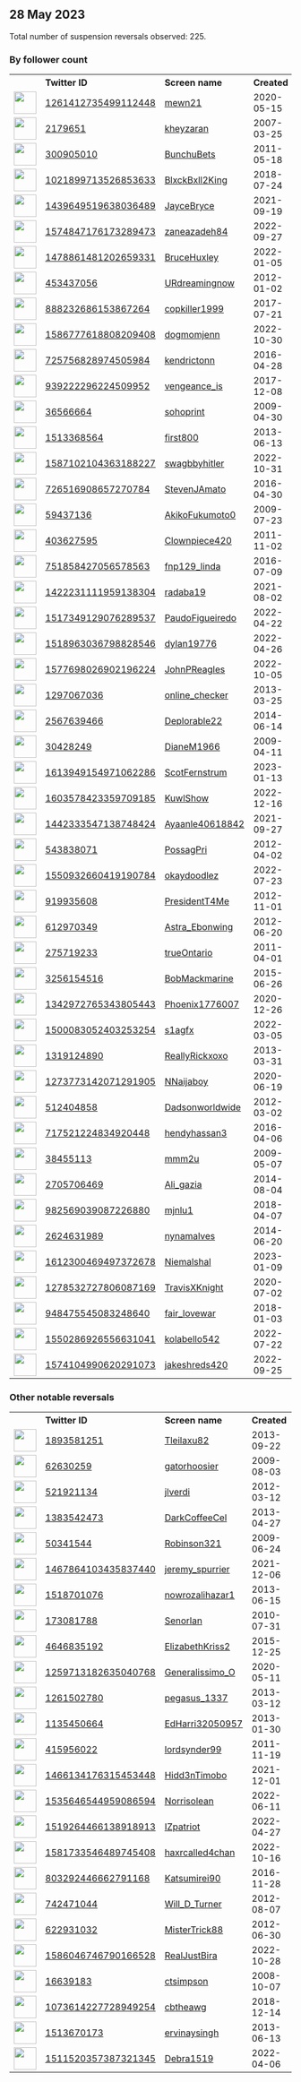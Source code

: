 
## 28 May 2023
Total number of suspension reversals observed: 225.

### By follower count
<table><tr><th></th><th align="left">Twitter ID</th><th align="left">Screen name</th>
<th align="left">Created</th><th align="left">Status</th><th align="left">Suspended</th><th align="left">Followers</th>
<tr><td><a href="https://pbs.twimg.com/profile_images/1545244119496380418/zxmOKl4c_normal.jpg"><img src="https://pbs.twimg.com/profile_images/1545244119496380418/zxmOKl4c_normal.jpg" width="40px" height="40px" align="center"/></a></td><td><a href="https://twitter.com/intent/user?user_id=1261412735499112448">1261412735499112448</a></td><td><a href="https://twitter.com/mewn21">mewn21</a></td><td>2020-05-15</td><td align="center">🔒</td><td>2022-12-18</td><td>68803</td></tr>
<tr><td><a href="https://pbs.twimg.com/profile_images/1661365611925237760/zGniRxIO_normal.jpg"><img src="https://pbs.twimg.com/profile_images/1661365611925237760/zGniRxIO_normal.jpg" width="40px" height="40px" align="center"/></a></td><td><a href="https://twitter.com/intent/user?user_id=2179651">2179651</a></td><td><a href="https://twitter.com/kheyzaran">kheyzaran</a></td><td>2007-03-25</td><td align="center"></td><td>2023-03-08</td><td>19185</td></tr>
<tr><td><a href="https://pbs.twimg.com/profile_images/1640152497493794816/DiYuVVZ1_normal.jpg"><img src="https://pbs.twimg.com/profile_images/1640152497493794816/DiYuVVZ1_normal.jpg" width="40px" height="40px" align="center"/></a></td><td><a href="https://twitter.com/intent/user?user_id=300905010">300905010</a></td><td><a href="https://twitter.com/BunchuBets">BunchuBets</a></td><td>2011-05-18</td><td align="center"></td><td>2023-05-20</td><td>13924</td></tr>
<tr><td><a href="https://pbs.twimg.com/profile_images/1615879499521957890/ZoxjamWd_normal.jpg"><img src="https://pbs.twimg.com/profile_images/1615879499521957890/ZoxjamWd_normal.jpg" width="40px" height="40px" align="center"/></a></td><td><a href="https://twitter.com/intent/user?user_id=1021899713526853633">1021899713526853633</a></td><td><a href="https://twitter.com/BlxckBxll2King">BlxckBxll2King</a></td><td>2018-07-24</td><td align="center"></td><td>2023-05-03</td><td>13308</td></tr>
<tr><td><a href="https://pbs.twimg.com/profile_images/1617359520468008961/dcmG59kr_normal.jpg"><img src="https://pbs.twimg.com/profile_images/1617359520468008961/dcmG59kr_normal.jpg" width="40px" height="40px" align="center"/></a></td><td><a href="https://twitter.com/intent/user?user_id=1439649519638036489">1439649519638036489</a></td><td><a href="https://twitter.com/JayceBryce">JayceBryce</a></td><td>2021-09-19</td><td align="center"></td><td>2023-04-26</td><td>10242</td></tr>
<tr><td><a href="https://pbs.twimg.com/profile_images/1623350833042583552/6c5AeBQz_normal.jpg"><img src="https://pbs.twimg.com/profile_images/1623350833042583552/6c5AeBQz_normal.jpg" width="40px" height="40px" align="center"/></a></td><td><a href="https://twitter.com/intent/user?user_id=1574847176173289473">1574847176173289473</a></td><td><a href="https://twitter.com/zaneazadeh84">zaneazadeh84</a></td><td>2022-09-27</td><td align="center"></td><td>2023-05-25</td><td>9281</td></tr>
<tr><td><a href="https://pbs.twimg.com/profile_images/1663881698465947649/zrB1VxgQ_normal.jpg"><img src="https://pbs.twimg.com/profile_images/1663881698465947649/zrB1VxgQ_normal.jpg" width="40px" height="40px" align="center"/></a></td><td><a href="https://twitter.com/intent/user?user_id=1478861481202659331">1478861481202659331</a></td><td><a href="https://twitter.com/BruceHuxley">BruceHuxley</a></td><td>2022-01-05</td><td align="center"></td><td>2022-12-14</td><td>9149</td></tr>
<tr><td><a href="https://pbs.twimg.com/profile_images/1899736696/rocks_normal.jpg"><img src="https://pbs.twimg.com/profile_images/1899736696/rocks_normal.jpg" width="40px" height="40px" align="center"/></a></td><td><a href="https://twitter.com/intent/user?user_id=453437056">453437056</a></td><td><a href="https://twitter.com/URdreamingnow">URdreamingnow</a></td><td>2012-01-02</td><td align="center"></td><td>2023-05-22</td><td>8423</td></tr>
<tr><td><a href="https://pbs.twimg.com/profile_images/1658688494695501825/6RmG5pgs_normal.jpg"><img src="https://pbs.twimg.com/profile_images/1658688494695501825/6RmG5pgs_normal.jpg" width="40px" height="40px" align="center"/></a></td><td><a href="https://twitter.com/intent/user?user_id=888232686153867264">888232686153867264</a></td><td><a href="https://twitter.com/copkiller1999">copkiller1999</a></td><td>2017-07-21</td><td align="center"></td><td>2023-05-28</td><td>7393</td></tr>
<tr><td><a href="https://pbs.twimg.com/profile_images/1645653395179720704/FQnfmF5p_normal.jpg"><img src="https://pbs.twimg.com/profile_images/1645653395179720704/FQnfmF5p_normal.jpg" width="40px" height="40px" align="center"/></a></td><td><a href="https://twitter.com/intent/user?user_id=1586777618808209408">1586777618808209408</a></td><td><a href="https://twitter.com/dogmomjenn">dogmomjenn</a></td><td>2022-10-30</td><td align="center"></td><td>2023-05-21</td><td>6252</td></tr>
<tr><td><a href="https://pbs.twimg.com/profile_images/725757936698429440/8KNVQff4_normal.jpg"><img src="https://pbs.twimg.com/profile_images/725757936698429440/8KNVQff4_normal.jpg" width="40px" height="40px" align="center"/></a></td><td><a href="https://twitter.com/intent/user?user_id=725756828974505984">725756828974505984</a></td><td><a href="https://twitter.com/kendrictonn">kendrictonn</a></td><td>2016-04-28</td><td align="center"></td><td>2023-05-27</td><td>5891</td></tr>
<tr><td><a href="https://pbs.twimg.com/profile_images/1662822399320944641/kAEK2ny5_normal.jpg"><img src="https://pbs.twimg.com/profile_images/1662822399320944641/kAEK2ny5_normal.jpg" width="40px" height="40px" align="center"/></a></td><td><a href="https://twitter.com/intent/user?user_id=939222296224509952">939222296224509952</a></td><td><a href="https://twitter.com/vengeance_is">vengeance_is</a></td><td>2017-12-08</td><td align="center"></td><td></td><td>5806</td></tr>
<tr><td><a href="https://pbs.twimg.com/profile_images/1550080500349517825/oISWjQPh_normal.jpg"><img src="https://pbs.twimg.com/profile_images/1550080500349517825/oISWjQPh_normal.jpg" width="40px" height="40px" align="center"/></a></td><td><a href="https://twitter.com/intent/user?user_id=36566664">36566664</a></td><td><a href="https://twitter.com/sohoprint">sohoprint</a></td><td>2009-04-30</td><td align="center"></td><td>2022-11-23</td><td>5105</td></tr>
<tr><td><a href="https://pbs.twimg.com/profile_images/1612953598454910978/wVoX6HS1_normal.jpg"><img src="https://pbs.twimg.com/profile_images/1612953598454910978/wVoX6HS1_normal.jpg" width="40px" height="40px" align="center"/></a></td><td><a href="https://twitter.com/intent/user?user_id=1513368564">1513368564</a></td><td><a href="https://twitter.com/first800">first800</a></td><td>2013-06-13</td><td align="center"></td><td>2023-05-21</td><td>3780</td></tr>
<tr><td><a href="https://pbs.twimg.com/profile_images/1612585865540435968/SsUoMIFn_normal.jpg"><img src="https://pbs.twimg.com/profile_images/1612585865540435968/SsUoMIFn_normal.jpg" width="40px" height="40px" align="center"/></a></td><td><a href="https://twitter.com/intent/user?user_id=1587102104363188227">1587102104363188227</a></td><td><a href="https://twitter.com/swagbbyhitler">swagbbyhitler</a></td><td>2022-10-31</td><td align="center"></td><td>2023-05-22</td><td>3630</td></tr>
<tr><td><a href="https://pbs.twimg.com/profile_images/1591064713986719746/Ot0_si1X_normal.jpg"><img src="https://pbs.twimg.com/profile_images/1591064713986719746/Ot0_si1X_normal.jpg" width="40px" height="40px" align="center"/></a></td><td><a href="https://twitter.com/intent/user?user_id=726516908657270784">726516908657270784</a></td><td><a href="https://twitter.com/StevenJAmato">StevenJAmato</a></td><td>2016-04-30</td><td align="center"></td><td>2023-05-28</td><td>3377</td></tr>
<tr><td><a href="https://pbs.twimg.com/profile_images/1440979653317959685/5TLsRSYx_normal.jpg"><img src="https://pbs.twimg.com/profile_images/1440979653317959685/5TLsRSYx_normal.jpg" width="40px" height="40px" align="center"/></a></td><td><a href="https://twitter.com/intent/user?user_id=59437136">59437136</a></td><td><a href="https://twitter.com/AkikoFukumoto0">AkikoFukumoto0</a></td><td>2009-07-23</td><td align="center"></td><td>2023-05-27</td><td>3239</td></tr>
<tr><td><a href="https://pbs.twimg.com/profile_images/1664129846744842240/BgKXvHVf_normal.jpg"><img src="https://pbs.twimg.com/profile_images/1664129846744842240/BgKXvHVf_normal.jpg" width="40px" height="40px" align="center"/></a></td><td><a href="https://twitter.com/intent/user?user_id=403627595">403627595</a></td><td><a href="https://twitter.com/Clownpiece420">Clownpiece420</a></td><td>2011-11-02</td><td align="center"></td><td>2023-05-28</td><td>3097</td></tr>
<tr><td><a href="https://pbs.twimg.com/profile_images/1535737967624572930/AtBsyqsr_normal.jpg"><img src="https://pbs.twimg.com/profile_images/1535737967624572930/AtBsyqsr_normal.jpg" width="40px" height="40px" align="center"/></a></td><td><a href="https://twitter.com/intent/user?user_id=751858427056578563">751858427056578563</a></td><td><a href="https://twitter.com/fnp129_linda">fnp129_linda</a></td><td>2016-07-09</td><td align="center"></td><td>2022-08-04</td><td>2830</td></tr>
<tr><td><a href="https://pbs.twimg.com/profile_images/1471220017198895106/KGcG29xY_normal.jpg"><img src="https://pbs.twimg.com/profile_images/1471220017198895106/KGcG29xY_normal.jpg" width="40px" height="40px" align="center"/></a></td><td><a href="https://twitter.com/intent/user?user_id=1422231111959138304">1422231111959138304</a></td><td><a href="https://twitter.com/radaba19">radaba19</a></td><td>2021-08-02</td><td align="center"></td><td>2022-09-17</td><td>2428</td></tr>
<tr><td><a href="https://pbs.twimg.com/profile_images/1535803308237017093/oN6DzwwH_normal.jpg"><img src="https://pbs.twimg.com/profile_images/1535803308237017093/oN6DzwwH_normal.jpg" width="40px" height="40px" align="center"/></a></td><td><a href="https://twitter.com/intent/user?user_id=1517349129076289537">1517349129076289537</a></td><td><a href="https://twitter.com/PaudoFigueiredo">PaudoFigueiredo</a></td><td>2022-04-22</td><td align="center"></td><td>2022-10-18</td><td>2307</td></tr>
<tr><td><a href="https://pbs.twimg.com/profile_images/1519034085414518786/D9ztwU9S_normal.jpg"><img src="https://pbs.twimg.com/profile_images/1519034085414518786/D9ztwU9S_normal.jpg" width="40px" height="40px" align="center"/></a></td><td><a href="https://twitter.com/intent/user?user_id=1518963036798828546">1518963036798828546</a></td><td><a href="https://twitter.com/dylan19776">dylan19776</a></td><td>2022-04-26</td><td align="center"></td><td>2023-03-09</td><td>2272</td></tr>
<tr><td><a href="https://pbs.twimg.com/profile_images/1577887678795767809/4h0fOrFw_normal.jpg"><img src="https://pbs.twimg.com/profile_images/1577887678795767809/4h0fOrFw_normal.jpg" width="40px" height="40px" align="center"/></a></td><td><a href="https://twitter.com/intent/user?user_id=1577698026902196224">1577698026902196224</a></td><td><a href="https://twitter.com/JohnPReagles">JohnPReagles</a></td><td>2022-10-05</td><td align="center"></td><td>2023-05-24</td><td>2079</td></tr>
<tr><td><a href="https://pbs.twimg.com/profile_images/378800000537355951/d71c46716564b356d11859675f9fb631_normal.png"><img src="https://pbs.twimg.com/profile_images/378800000537355951/d71c46716564b356d11859675f9fb631_normal.png" width="40px" height="40px" align="center"/></a></td><td><a href="https://twitter.com/intent/user?user_id=1297067036">1297067036</a></td><td><a href="https://twitter.com/online_checker">online_checker</a></td><td>2013-03-25</td><td align="center">🚫</td><td>2022-11-05</td><td>2074</td></tr>
<tr><td><a href="https://pbs.twimg.com/profile_images/1347695601400602624/48EBaYP5_normal.jpg"><img src="https://pbs.twimg.com/profile_images/1347695601400602624/48EBaYP5_normal.jpg" width="40px" height="40px" align="center"/></a></td><td><a href="https://twitter.com/intent/user?user_id=2567639466">2567639466</a></td><td><a href="https://twitter.com/Deplorable22">Deplorable22</a></td><td>2014-06-14</td><td align="center"></td><td>2022-11-10</td><td>1984</td></tr>
<tr><td><a href="https://pbs.twimg.com/profile_images/1471397858385530882/RL3LaLu7_normal.jpg"><img src="https://pbs.twimg.com/profile_images/1471397858385530882/RL3LaLu7_normal.jpg" width="40px" height="40px" align="center"/></a></td><td><a href="https://twitter.com/intent/user?user_id=30428249">30428249</a></td><td><a href="https://twitter.com/DianeM1966">DianeM1966</a></td><td>2009-04-11</td><td align="center"></td><td>2022-10-29</td><td>1852</td></tr>
<tr><td><a href="https://pbs.twimg.com/profile_images/1613949726130376704/1LGuGse2_normal.png"><img src="https://pbs.twimg.com/profile_images/1613949726130376704/1LGuGse2_normal.png" width="40px" height="40px" align="center"/></a></td><td><a href="https://twitter.com/intent/user?user_id=1613949154971062286">1613949154971062286</a></td><td><a href="https://twitter.com/ScotFernstrum">ScotFernstrum</a></td><td>2023-01-13</td><td align="center"></td><td>2023-05-25</td><td>1807</td></tr>
<tr><td><a href="https://pbs.twimg.com/profile_images/1603582423043809281/T2xkd5bv_normal.jpg"><img src="https://pbs.twimg.com/profile_images/1603582423043809281/T2xkd5bv_normal.jpg" width="40px" height="40px" align="center"/></a></td><td><a href="https://twitter.com/intent/user?user_id=1603578423359709185">1603578423359709185</a></td><td><a href="https://twitter.com/KuwlShow">KuwlShow</a></td><td>2022-12-16</td><td align="center"></td><td>2023-05-24</td><td>1706</td></tr>
<tr><td><a href="https://pbs.twimg.com/profile_images/1659691550358532097/Cp042RDI_normal.jpg"><img src="https://pbs.twimg.com/profile_images/1659691550358532097/Cp042RDI_normal.jpg" width="40px" height="40px" align="center"/></a></td><td><a href="https://twitter.com/intent/user?user_id=1442333547138748424">1442333547138748424</a></td><td><a href="https://twitter.com/Ayaanle40618842">Ayaanle40618842</a></td><td>2021-09-27</td><td align="center"></td><td>2023-02-07</td><td>1681</td></tr>
<tr><td><a href="https://pbs.twimg.com/profile_images/1350976085681459201/ZYN219UT_normal.jpg"><img src="https://pbs.twimg.com/profile_images/1350976085681459201/ZYN219UT_normal.jpg" width="40px" height="40px" align="center"/></a></td><td><a href="https://twitter.com/intent/user?user_id=543838071">543838071</a></td><td><a href="https://twitter.com/PossagPri">PossagPri</a></td><td>2012-04-02</td><td align="center"></td><td>2022-12-04</td><td>1527</td></tr>
<tr><td><a href="https://pbs.twimg.com/profile_images/1635915624458121219/GL1mF3eH_normal.jpg"><img src="https://pbs.twimg.com/profile_images/1635915624458121219/GL1mF3eH_normal.jpg" width="40px" height="40px" align="center"/></a></td><td><a href="https://twitter.com/intent/user?user_id=1550932660419190784">1550932660419190784</a></td><td><a href="https://twitter.com/okaydoodlez">okaydoodlez</a></td><td>2022-07-23</td><td align="center"></td><td>2023-05-23</td><td>1505</td></tr>
<tr><td><a href="https://pbs.twimg.com/profile_images/1347996493341487104/-PvNYrLZ_normal.jpg"><img src="https://pbs.twimg.com/profile_images/1347996493341487104/-PvNYrLZ_normal.jpg" width="40px" height="40px" align="center"/></a></td><td><a href="https://twitter.com/intent/user?user_id=919935608">919935608</a></td><td><a href="https://twitter.com/PresidentT4Me">PresidentT4Me</a></td><td>2012-11-01</td><td align="center"></td><td>2022-09-28</td><td>1503</td></tr>
<tr><td><a href="https://pbs.twimg.com/profile_images/1562924429633527808/mFxNT3GU_normal.jpg"><img src="https://pbs.twimg.com/profile_images/1562924429633527808/mFxNT3GU_normal.jpg" width="40px" height="40px" align="center"/></a></td><td><a href="https://twitter.com/intent/user?user_id=612970349">612970349</a></td><td><a href="https://twitter.com/Astra_Ebonwing">Astra_Ebonwing</a></td><td>2012-06-20</td><td align="center"></td><td>2023-05-27</td><td>1369</td></tr>
<tr><td><a href="https://pbs.twimg.com/profile_images/1032102340264747008/136Is9mU_normal.jpg"><img src="https://pbs.twimg.com/profile_images/1032102340264747008/136Is9mU_normal.jpg" width="40px" height="40px" align="center"/></a></td><td><a href="https://twitter.com/intent/user?user_id=275719233">275719233</a></td><td><a href="https://twitter.com/trueOntario">trueOntario</a></td><td>2011-04-01</td><td align="center"></td><td>2023-02-02</td><td>1361</td></tr>
<tr><td><a href="https://pbs.twimg.com/profile_images/985289661412270080/12RFceG8_normal.jpg"><img src="https://pbs.twimg.com/profile_images/985289661412270080/12RFceG8_normal.jpg" width="40px" height="40px" align="center"/></a></td><td><a href="https://twitter.com/intent/user?user_id=3256154516">3256154516</a></td><td><a href="https://twitter.com/BobMackmarine">BobMackmarine</a></td><td>2015-06-26</td><td align="center"></td><td>2022-10-29</td><td>1326</td></tr>
<tr><td><a href="https://pbs.twimg.com/profile_images/1445051724453003264/ngZTQi67_normal.jpg"><img src="https://pbs.twimg.com/profile_images/1445051724453003264/ngZTQi67_normal.jpg" width="40px" height="40px" align="center"/></a></td><td><a href="https://twitter.com/intent/user?user_id=1342972765343805443">1342972765343805443</a></td><td><a href="https://twitter.com/Phoenix1776007">Phoenix1776007</a></td><td>2020-12-26</td><td align="center"></td><td>2022-09-21</td><td>1107</td></tr>
<tr><td><a href="https://pbs.twimg.com/profile_images/1654554254898495492/rydFL-vy_normal.jpg"><img src="https://pbs.twimg.com/profile_images/1654554254898495492/rydFL-vy_normal.jpg" width="40px" height="40px" align="center"/></a></td><td><a href="https://twitter.com/intent/user?user_id=1500083052403253254">1500083052403253254</a></td><td><a href="https://twitter.com/s1agfx">s1agfx</a></td><td>2022-03-05</td><td align="center"></td><td>2023-05-23</td><td>1039</td></tr>
<tr><td><a href="https://pbs.twimg.com/profile_images/1280511488604680193/9oaDvCsr_normal.png"><img src="https://pbs.twimg.com/profile_images/1280511488604680193/9oaDvCsr_normal.png" width="40px" height="40px" align="center"/></a></td><td><a href="https://twitter.com/intent/user?user_id=1319124890">1319124890</a></td><td><a href="https://twitter.com/ReallyRickxoxo">ReallyRickxoxo</a></td><td>2013-03-31</td><td align="center"></td><td>2022-09-10</td><td>1009</td></tr>
<tr><td><a href="https://pbs.twimg.com/profile_images/1659006908064227328/I5EmEdG__normal.jpg"><img src="https://pbs.twimg.com/profile_images/1659006908064227328/I5EmEdG__normal.jpg" width="40px" height="40px" align="center"/></a></td><td><a href="https://twitter.com/intent/user?user_id=1273773142071291905">1273773142071291905</a></td><td><a href="https://twitter.com/NNaijaboy">NNaijaboy</a></td><td>2020-06-19</td><td align="center"></td><td>2022-04-03</td><td>980</td></tr>
<tr><td><a href="https://pbs.twimg.com/profile_images/1344678875670994948/FxL_ymul_normal.jpg"><img src="https://pbs.twimg.com/profile_images/1344678875670994948/FxL_ymul_normal.jpg" width="40px" height="40px" align="center"/></a></td><td><a href="https://twitter.com/intent/user?user_id=512404858">512404858</a></td><td><a href="https://twitter.com/Dadsonworldwide">Dadsonworldwide</a></td><td>2012-03-02</td><td align="center"></td><td>2022-10-28</td><td>978</td></tr>
<tr><td><a href="https://pbs.twimg.com/profile_images/1661336734821494784/XjClK7tO_normal.jpg"><img src="https://pbs.twimg.com/profile_images/1661336734821494784/XjClK7tO_normal.jpg" width="40px" height="40px" align="center"/></a></td><td><a href="https://twitter.com/intent/user?user_id=717521224834920448">717521224834920448</a></td><td><a href="https://twitter.com/hendyhassan3">hendyhassan3</a></td><td>2016-04-06</td><td align="center"></td><td>2023-05-21</td><td>933</td></tr>
<tr><td><a href="https://pbs.twimg.com/profile_images/542136719831613440/ueQVAK_h_normal.jpeg"><img src="https://pbs.twimg.com/profile_images/542136719831613440/ueQVAK_h_normal.jpeg" width="40px" height="40px" align="center"/></a></td><td><a href="https://twitter.com/intent/user?user_id=38455113">38455113</a></td><td><a href="https://twitter.com/mmm2u">mmm2u</a></td><td>2009-05-07</td><td align="center"></td><td></td><td>835</td></tr>
<tr><td><a href="https://pbs.twimg.com/profile_images/1391199598778126338/3USUj01X_normal.jpg"><img src="https://pbs.twimg.com/profile_images/1391199598778126338/3USUj01X_normal.jpg" width="40px" height="40px" align="center"/></a></td><td><a href="https://twitter.com/intent/user?user_id=2705706469">2705706469</a></td><td><a href="https://twitter.com/Ali_gazia">Ali_gazia</a></td><td>2014-08-04</td><td align="center"></td><td>2023-05-01</td><td>796</td></tr>
<tr><td><a href="https://pbs.twimg.com/profile_images/1662818515915612161/UePsMpJc_normal.jpg"><img src="https://pbs.twimg.com/profile_images/1662818515915612161/UePsMpJc_normal.jpg" width="40px" height="40px" align="center"/></a></td><td><a href="https://twitter.com/intent/user?user_id=982569039087226880">982569039087226880</a></td><td><a href="https://twitter.com/mjnlu1">mjnlu1</a></td><td>2018-04-07</td><td align="center"></td><td>2022-07-09</td><td>734</td></tr>
<tr><td><a href="https://pbs.twimg.com/profile_images/1562817225827966976/JHWptoFr_normal.jpg"><img src="https://pbs.twimg.com/profile_images/1562817225827966976/JHWptoFr_normal.jpg" width="40px" height="40px" align="center"/></a></td><td><a href="https://twitter.com/intent/user?user_id=2624631989">2624631989</a></td><td><a href="https://twitter.com/nynamalves">nynamalves</a></td><td>2014-06-20</td><td align="center"></td><td>2022-11-06</td><td>723</td></tr>
<tr><td><a href="https://pbs.twimg.com/profile_images/1664355673583263749/q_aj4cga_normal.jpg"><img src="https://pbs.twimg.com/profile_images/1664355673583263749/q_aj4cga_normal.jpg" width="40px" height="40px" align="center"/></a></td><td><a href="https://twitter.com/intent/user?user_id=1612300469497372678">1612300469497372678</a></td><td><a href="https://twitter.com/Niemalshal">Niemalshal</a></td><td>2023-01-09</td><td align="center">🔒</td><td>2023-04-30</td><td>720</td></tr>
<tr><td><a href="https://pbs.twimg.com/profile_images/1609152878257618944/MFdmVLiV_normal.jpg"><img src="https://pbs.twimg.com/profile_images/1609152878257618944/MFdmVLiV_normal.jpg" width="40px" height="40px" align="center"/></a></td><td><a href="https://twitter.com/intent/user?user_id=1278532727806087169">1278532727806087169</a></td><td><a href="https://twitter.com/TravisXKnight">TravisXKnight</a></td><td>2020-07-02</td><td align="center"></td><td>2023-01-21</td><td>698</td></tr>
<tr><td><a href="https://pbs.twimg.com/profile_images/1648347258159775745/lQB429PK_normal.jpg"><img src="https://pbs.twimg.com/profile_images/1648347258159775745/lQB429PK_normal.jpg" width="40px" height="40px" align="center"/></a></td><td><a href="https://twitter.com/intent/user?user_id=948475545083248640">948475545083248640</a></td><td><a href="https://twitter.com/fair_lovewar">fair_lovewar</a></td><td>2018-01-03</td><td align="center"></td><td>2023-05-27</td><td>693</td></tr>
<tr><td><a href="https://pbs.twimg.com/profile_images/1640634612077428736/u0wBEsoX_normal.jpg"><img src="https://pbs.twimg.com/profile_images/1640634612077428736/u0wBEsoX_normal.jpg" width="40px" height="40px" align="center"/></a></td><td><a href="https://twitter.com/intent/user?user_id=1550286926556631041">1550286926556631041</a></td><td><a href="https://twitter.com/kolabello542">kolabello542</a></td><td>2022-07-22</td><td align="center"></td><td>2023-04-26</td><td>678</td></tr>
<tr><td><a href="https://pbs.twimg.com/profile_images/1619855590376853504/ZfowBTL7_normal.jpg"><img src="https://pbs.twimg.com/profile_images/1619855590376853504/ZfowBTL7_normal.jpg" width="40px" height="40px" align="center"/></a></td><td><a href="https://twitter.com/intent/user?user_id=1574104990620291073">1574104990620291073</a></td><td><a href="https://twitter.com/jakeshreds420">jakeshreds420</a></td><td>2022-09-25</td><td align="center"></td><td>2023-05-01</td><td>638</td></tr>
</table>

### Other notable reversals
<table><tr><th></th><th align="left">Twitter ID</th><th align="left">Screen name</th>
<th align="left">Created</th><th align="left">Status</th><th align="left">Suspended</th><th align="left">Followers</th>
<tr><td><a href="https://pbs.twimg.com/profile_images/1664380853777047560/ewfHnZgV_normal.jpg"><img src="https://pbs.twimg.com/profile_images/1664380853777047560/ewfHnZgV_normal.jpg" width="40px" height="40px" align="center"/></a></td><td><a href="https://twitter.com/intent/user?user_id=1893581251">1893581251</a></td><td><a href="https://twitter.com/Tleilaxu82">Tleilaxu82</a></td><td>2013-09-22</td><td align="center"></td><td>2022-07-10</td><td>159</td></tr>
<tr><td><a href="https://pbs.twimg.com/profile_images/983826174718726144/ZM2y5y17_normal.jpg"><img src="https://pbs.twimg.com/profile_images/983826174718726144/ZM2y5y17_normal.jpg" width="40px" height="40px" align="center"/></a></td><td><a href="https://twitter.com/intent/user?user_id=62630259">62630259</a></td><td><a href="https://twitter.com/gatorhoosier">gatorhoosier</a></td><td>2009-08-03</td><td align="center"></td><td>2023-05-24</td><td>523</td></tr>
<tr><td><a href="https://pbs.twimg.com/profile_images/1430909806001463296/qgJai3PE_normal.jpg"><img src="https://pbs.twimg.com/profile_images/1430909806001463296/qgJai3PE_normal.jpg" width="40px" height="40px" align="center"/></a></td><td><a href="https://twitter.com/intent/user?user_id=521921134">521921134</a></td><td><a href="https://twitter.com/jlverdi">jlverdi</a></td><td>2012-03-12</td><td align="center">🔒</td><td>2022-11-29</td><td>6</td></tr>
<tr><td><a href="https://pbs.twimg.com/profile_images/1534405414174982151/BKdYMmfm_normal.jpg"><img src="https://pbs.twimg.com/profile_images/1534405414174982151/BKdYMmfm_normal.jpg" width="40px" height="40px" align="center"/></a></td><td><a href="https://twitter.com/intent/user?user_id=1383542473">1383542473</a></td><td><a href="https://twitter.com/DarkCoffeeCel">DarkCoffeeCel</a></td><td>2013-04-27</td><td align="center"></td><td>2022-06-25</td><td>97</td></tr>
<tr><td><a href="https://pbs.twimg.com/profile_images/1133998483571126272/s9mXLXfe_normal.jpg"><img src="https://pbs.twimg.com/profile_images/1133998483571126272/s9mXLXfe_normal.jpg" width="40px" height="40px" align="center"/></a></td><td><a href="https://twitter.com/intent/user?user_id=50341544">50341544</a></td><td><a href="https://twitter.com/Robinson321">Robinson321</a></td><td>2009-06-24</td><td align="center">🔒</td><td>2023-05-28</td><td>15</td></tr>
<tr><td><a href="https://pbs.twimg.com/profile_images/1533880867990421504/YZ4Q2LLo_normal.jpg"><img src="https://pbs.twimg.com/profile_images/1533880867990421504/YZ4Q2LLo_normal.jpg" width="40px" height="40px" align="center"/></a></td><td><a href="https://twitter.com/intent/user?user_id=1467864103435837440">1467864103435837440</a></td><td><a href="https://twitter.com/jeremy_spurrier">jeremy_spurrier</a></td><td>2021-12-06</td><td align="center"></td><td>2023-05-24</td><td>511</td></tr>
<tr><td><a href="https://pbs.twimg.com/profile_images/1055178867172954112/AtXmmJYf_normal.jpg"><img src="https://pbs.twimg.com/profile_images/1055178867172954112/AtXmmJYf_normal.jpg" width="40px" height="40px" align="center"/></a></td><td><a href="https://twitter.com/intent/user?user_id=1518701076">1518701076</a></td><td><a href="https://twitter.com/nowrozalihazar1">nowrozalihazar1</a></td><td>2013-06-15</td><td align="center"></td><td>2023-04-04</td><td>400</td></tr>
<tr><td><a href="https://pbs.twimg.com/profile_images/1604405842169991168/QeFlxA9x_normal.jpg"><img src="https://pbs.twimg.com/profile_images/1604405842169991168/QeFlxA9x_normal.jpg" width="40px" height="40px" align="center"/></a></td><td><a href="https://twitter.com/intent/user?user_id=173081788">173081788</a></td><td><a href="https://twitter.com/Senorlan">Senorlan</a></td><td>2010-07-31</td><td align="center"></td><td>2023-05-27</td><td>144</td></tr>
<tr><td><a href="https://abs.twimg.com/sticky/default_profile_images/default_profile_normal.png"><img src="https://abs.twimg.com/sticky/default_profile_images/default_profile_normal.png" width="40px" height="40px" align="center"/></a></td><td><a href="https://twitter.com/intent/user?user_id=4646835192">4646835192</a></td><td><a href="https://twitter.com/ElizabethKriss2">ElizabethKriss2</a></td><td>2015-12-25</td><td align="center"></td><td>2023-04-08</td><td>16</td></tr>
<tr><td><a href="https://pbs.twimg.com/profile_images/1587476769791172609/gwOlMRlj_normal.jpg"><img src="https://pbs.twimg.com/profile_images/1587476769791172609/gwOlMRlj_normal.jpg" width="40px" height="40px" align="center"/></a></td><td><a href="https://twitter.com/intent/user?user_id=1259713182635040768">1259713182635040768</a></td><td><a href="https://twitter.com/Generalissimo_O">Generalissimo_O</a></td><td>2020-05-11</td><td align="center"></td><td>2023-05-28</td><td>130</td></tr>
<tr><td><a href="https://pbs.twimg.com/profile_images/1664367301133574144/q3_w_9tU_normal.jpg"><img src="https://pbs.twimg.com/profile_images/1664367301133574144/q3_w_9tU_normal.jpg" width="40px" height="40px" align="center"/></a></td><td><a href="https://twitter.com/intent/user?user_id=1261502780">1261502780</a></td><td><a href="https://twitter.com/pegasus_1337">pegasus_1337</a></td><td>2013-03-12</td><td align="center"></td><td>2023-05-11</td><td>555</td></tr>
<tr><td><a href="https://pbs.twimg.com/profile_images/882972810993426432/_dgyctcZ_normal.jpg"><img src="https://pbs.twimg.com/profile_images/882972810993426432/_dgyctcZ_normal.jpg" width="40px" height="40px" align="center"/></a></td><td><a href="https://twitter.com/intent/user?user_id=1135450664">1135450664</a></td><td><a href="https://twitter.com/EdHarri32050957">EdHarri32050957</a></td><td>2013-01-30</td><td align="center"></td><td>2023-05-24</td><td>299</td></tr>
<tr><td><a href="https://pbs.twimg.com/profile_images/1614461773511364608/BXyk9JlZ_normal.jpg"><img src="https://pbs.twimg.com/profile_images/1614461773511364608/BXyk9JlZ_normal.jpg" width="40px" height="40px" align="center"/></a></td><td><a href="https://twitter.com/intent/user?user_id=415956022">415956022</a></td><td><a href="https://twitter.com/lordsynder99">lordsynder99</a></td><td>2011-11-19</td><td align="center"></td><td>2023-05-25</td><td>58</td></tr>
<tr><td><a href="https://pbs.twimg.com/profile_images/1551968936874360837/GPT11N5A_normal.jpg"><img src="https://pbs.twimg.com/profile_images/1551968936874360837/GPT11N5A_normal.jpg" width="40px" height="40px" align="center"/></a></td><td><a href="https://twitter.com/intent/user?user_id=1466134176315453448">1466134176315453448</a></td><td><a href="https://twitter.com/Hidd3nTimobo">Hidd3nTimobo</a></td><td>2021-12-01</td><td align="center"></td><td>2022-09-04</td><td>456</td></tr>
<tr><td><a href="https://pbs.twimg.com/profile_images/1535646672507883521/P5Pe7pht_normal.png"><img src="https://pbs.twimg.com/profile_images/1535646672507883521/P5Pe7pht_normal.png" width="40px" height="40px" align="center"/></a></td><td><a href="https://twitter.com/intent/user?user_id=1535646544959086594">1535646544959086594</a></td><td><a href="https://twitter.com/Norrisolean">Norrisolean</a></td><td>2022-06-11</td><td align="center"></td><td>2022-12-25</td><td>9</td></tr>
<tr><td><a href="https://pbs.twimg.com/profile_images/1520261572064546816/bf4ihhlq_normal.jpg"><img src="https://pbs.twimg.com/profile_images/1520261572064546816/bf4ihhlq_normal.jpg" width="40px" height="40px" align="center"/></a></td><td><a href="https://twitter.com/intent/user?user_id=1519264466138918913">1519264466138918913</a></td><td><a href="https://twitter.com/IZpatriot">IZpatriot</a></td><td>2022-04-27</td><td align="center"></td><td>2022-10-20</td><td>144</td></tr>
<tr><td><a href="https://pbs.twimg.com/profile_images/1581734335882878977/SA_xijZD_normal.jpg"><img src="https://pbs.twimg.com/profile_images/1581734335882878977/SA_xijZD_normal.jpg" width="40px" height="40px" align="center"/></a></td><td><a href="https://twitter.com/intent/user?user_id=1581733546489745408">1581733546489745408</a></td><td><a href="https://twitter.com/haxrcalled4chan">haxrcalled4chan</a></td><td>2022-10-16</td><td align="center"></td><td>2022-11-29</td><td>38</td></tr>
<tr><td><a href="https://pbs.twimg.com/profile_images/1636916782622732289/vN2VGDK5_normal.jpg"><img src="https://pbs.twimg.com/profile_images/1636916782622732289/vN2VGDK5_normal.jpg" width="40px" height="40px" align="center"/></a></td><td><a href="https://twitter.com/intent/user?user_id=803292446662791168">803292446662791168</a></td><td><a href="https://twitter.com/Katsumirei90">Katsumirei90</a></td><td>2016-11-28</td><td align="center"></td><td>2023-05-28</td><td>259</td></tr>
<tr><td><a href="https://pbs.twimg.com/profile_images/1318206221757812736/QHzDrZbe_normal.jpg"><img src="https://pbs.twimg.com/profile_images/1318206221757812736/QHzDrZbe_normal.jpg" width="40px" height="40px" align="center"/></a></td><td><a href="https://twitter.com/intent/user?user_id=742471044">742471044</a></td><td><a href="https://twitter.com/Will_D_Turner">Will_D_Turner</a></td><td>2012-08-07</td><td align="center"></td><td>2023-04-08</td><td>104</td></tr>
<tr><td><a href="https://pbs.twimg.com/profile_images/1643330550441078784/p3tHxKAl_normal.png"><img src="https://pbs.twimg.com/profile_images/1643330550441078784/p3tHxKAl_normal.png" width="40px" height="40px" align="center"/></a></td><td><a href="https://twitter.com/intent/user?user_id=622931032">622931032</a></td><td><a href="https://twitter.com/MisterTrick88">MisterTrick88</a></td><td>2012-06-30</td><td align="center"></td><td>2023-04-20</td><td>57</td></tr>
<tr><td><a href="https://pbs.twimg.com/profile_images/1586046958505967616/-7RZq6Zf_normal.jpg"><img src="https://pbs.twimg.com/profile_images/1586046958505967616/-7RZq6Zf_normal.jpg" width="40px" height="40px" align="center"/></a></td><td><a href="https://twitter.com/intent/user?user_id=1586046746790166528">1586046746790166528</a></td><td><a href="https://twitter.com/RealJustBira">RealJustBira</a></td><td>2022-10-28</td><td align="center"></td><td>2022-11-21</td><td>23</td></tr>
<tr><td><a href="https://pbs.twimg.com/profile_images/2628045349/c5c1edc43409e1a94c5476d92569c149_normal.png"><img src="https://pbs.twimg.com/profile_images/2628045349/c5c1edc43409e1a94c5476d92569c149_normal.png" width="40px" height="40px" align="center"/></a></td><td><a href="https://twitter.com/intent/user?user_id=16639183">16639183</a></td><td><a href="https://twitter.com/ctsimpson">ctsimpson</a></td><td>2008-10-07</td><td align="center"></td><td>2023-01-15</td><td>133</td></tr>
<tr><td><a href="https://abs.twimg.com/sticky/default_profile_images/default_profile_normal.png"><img src="https://abs.twimg.com/sticky/default_profile_images/default_profile_normal.png" width="40px" height="40px" align="center"/></a></td><td><a href="https://twitter.com/intent/user?user_id=1073614227728949254">1073614227728949254</a></td><td><a href="https://twitter.com/cbtheawg">cbtheawg</a></td><td>2018-12-14</td><td align="center"></td><td>2022-10-29</td><td>400</td></tr>
<tr><td><a href="https://pbs.twimg.com/profile_images/1658040834850439169/MWivaECH_normal.jpg"><img src="https://pbs.twimg.com/profile_images/1658040834850439169/MWivaECH_normal.jpg" width="40px" height="40px" align="center"/></a></td><td><a href="https://twitter.com/intent/user?user_id=1513670173">1513670173</a></td><td><a href="https://twitter.com/ervinaysingh">ervinaysingh</a></td><td>2013-06-13</td><td align="center">🔒</td><td>2022-12-12</td><td>63</td></tr>
<tr><td><a href="https://pbs.twimg.com/profile_images/1511520739068977158/CssU7pM8_normal.jpg"><img src="https://pbs.twimg.com/profile_images/1511520739068977158/CssU7pM8_normal.jpg" width="40px" height="40px" align="center"/></a></td><td><a href="https://twitter.com/intent/user?user_id=1511520357387321345">1511520357387321345</a></td><td><a href="https://twitter.com/Debra1519">Debra1519</a></td><td>2022-04-06</td><td align="center"></td><td>2023-02-16</td><td>11</td></tr>
</table>
